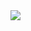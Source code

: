 <img src="https://github-readme-stats.vercel.app/api?username=Zyprus&show_icons=true&include_all_commits=true&show_icons=true&title_color=303030&icon_color=303030&text_color=303030&bg_color=ffffff&hide_border=true" />

